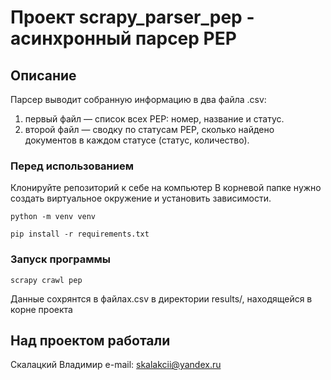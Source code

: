 # Проект scrapy_parser_pep - асинхронный парсер PEP
## Описание
Парсер выводит собранную информацию в два файла .csv:
1. первый файл — список всех PEP: номер, название и статус.
2. второй файл — сводку по статусам PEP, сколько найдено документов в каждом статусе (статус, количество).

### Перед использованием
Клонируйте репозиторий к себе на компьютер 
В корневой папке нужно создать виртуальное окружение и установить зависимости.
```
python -m venv venv
```
```
pip install -r requirements.txt
```
### Запуск программы
```
scrapy crawl pep
```
Данные сохрянтся в файлах.csv в директории results/, находящейся в корне проекта

## Над проектом работали
Скалацкий Владимир
e-mail: skalakcii@yandex.ru
